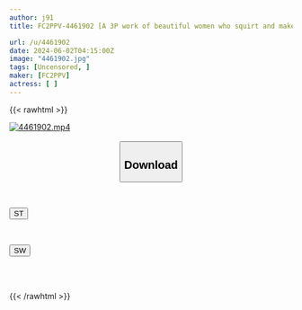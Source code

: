 ```yaml
---
author: j91
title: FC2PPV-4461902 [A 3P work of beautiful women who squirt and make everyone turn their heads] A Nogizaka look that resembles Shibuya Nagisa and a stunning golden style. A new world opened up by two Kuro-chans. Kyoko, 20 years old

url: /u/4461902
date: 2024-06-02T04:15:00Z
image: "4461902.jpg"
tags: [Uncensored, ]
maker: [FC2PPV]
actress: [ ]
---
```



{{< rawhtml >}}

<div class="video" data-videoid="drVejee7kPfkwzD">
    <a href="javascript:;">
        <img src="/u/4461902/4461902.jpg" width="WIDTH" height="HEIGHT" alt="4461902.mp4" loading="lazy">
    </a>
</div>

<script type="text/javascript" src="https://j91.asia/asset/on-demand-st.js"></script>

<br>
  <link rel="stylesheet" href="https://j91.asia/asset/bs5.css">
  
  <center>
  <button class="btn btn-primary" type="button" data-bs-toggle="collapse" data-bs-target=".multi-collapse" aria-expanded="false" aria-controls="multiCollapseExample1 multiCollapseExample2"><h2>Download</h2></button></center>
</p>
<div class="row">
  <div class="col">
    <div class="collapse multi-collapse" id="multiCollapseExample1">
      <div class="card card-body">
	      	      <br>
<div class="buttons">  
<p><a href="/u/4461902/st.html" target="_blank"><button class="btn-hover color-3"><i class="fa fa-download"></i> ST</button></a></p></div>
    </div>
  </div>
</div>
  <div class="col">
    <div class="collapse multi-collapse" id="multiCollapseExample2">
      <div class="card card-body">
	      <br>
<div class="buttons">
<p><a href="/u/4461902/sw.html" target="_blank"><button class="btn-hover color-2"><i class="fa fa-download"></i> SW</button></a></p></div>
<br><br>
      </div>
    </div>
  </div>
</div>

{{< /rawhtml >}}